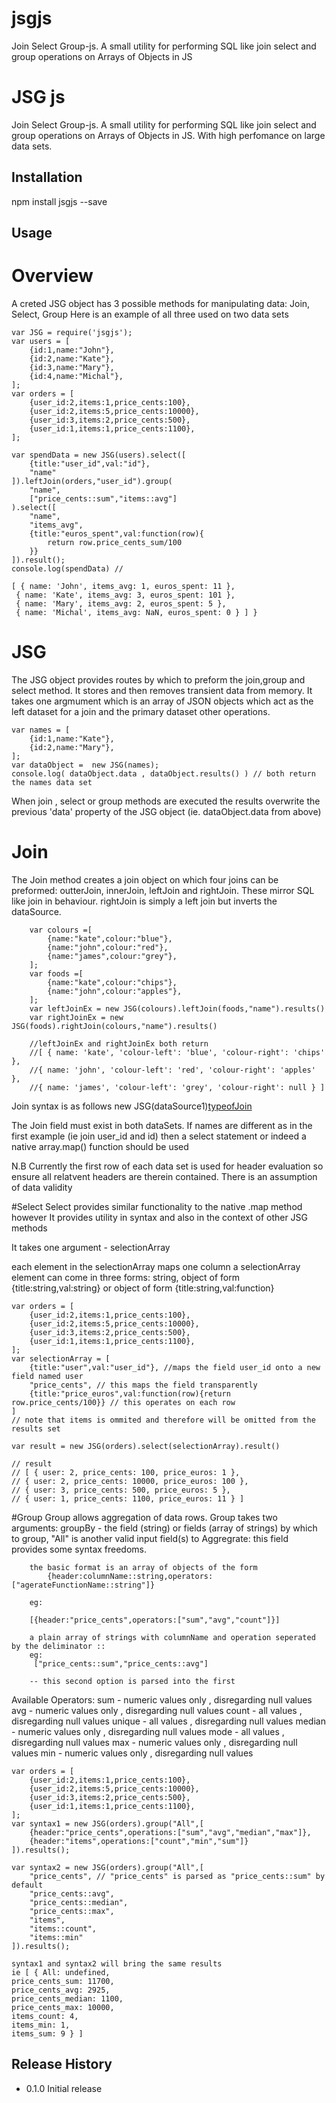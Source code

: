 # jsgjs
Join Select Group-js. A small utility for performing SQL like join select and group operations on Arrays of Objects in JS



JSG js
=========

Join Select Group-js. A small utility for performing SQL like join select and group operations on Arrays of Objects in JS. With high perfomance on large data sets.

## Installation

  npm install jsgjs --save

## Usage

# Overview

A creted JSG object has 3 possible methods for manipulating data: Join, Select, Group
Here is an example of all three used on two data sets

	var JSG = require('jsgjs');
	var users = [
		{id:1,name:"John"},
		{id:2,name:"Kate"},
		{id:3,name:"Mary"},
		{id:4,name:"Michal"},
	];
	var orders = [
		{user_id:2,items:1,price_cents:100},
		{user_id:2,items:5,price_cents:10000},
		{user_id:3,items:2,price_cents:500},
		{user_id:1,items:1,price_cents:1100},
	];

	var spendData = new JSG(users).select([
		{title:"user_id",val:"id"},
		"name"
	]).leftJoin(orders,"user_id").group(
		"name",
		["price_cents::sum","items::avg"]
	).select([
		"name",
		"items_avg",
		{title:"euros_spent",val:function(row){
			return row.price_cents_sum/100
		}}
	]).result(); 
	console.log(spendData) //

	[ { name: 'John', items_avg: 1, euros_spent: 11 },
	 { name: 'Kate', items_avg: 3, euros_spent: 101 },
	 { name: 'Mary', items_avg: 2, euros_spent: 5 },
	 { name: 'Michal', items_avg: NaN, euros_spent: 0 } ] }
# JSG
The JSG object provides routes by which to preform the join,group and select method. It stores and then removes transient data from memory. It takes one argmument which is an array of JSON objects which act as the left dataset for a join and the primary dataset other operations. 

	var names = [
		{id:1,name:"Kate"},
		{id:2,name:"Mary"},
	];
	var dataObject =  new JSG(names);
	console.log( dataObject.data , dataObject.results() ) // both return the names data set

When join , select or group methods are executed the results overwrite the previous 'data' property of the JSG object (ie. dataObject.data from above)

# Join
The Join method creates a join object on which four joins can be preformed: outterJoin, innerJoin, leftJoin and rightJoin. These mirror SQL like join in behaviour. rightJoin is simply a left join but inverts the dataSource. 

		var colours =[
			{name:"kate",colour:"blue"},
			{name:"john",colour:"red"},
			{name:"james",colour:"grey"},
		];
		var foods =[
			{name:"kate",colour:"chips"},
			{name:"john",colour:"apples"},
		];
		var leftJoinEx = new JSG(colours).leftJoin(foods,"name").results()
		var rightJoinEx = new JSG(foods).rightJoin(colours,"name").results()
		
		//leftJoinEx and rightJoinEx both return
		//[ { name: 'kate', 'colour-left': 'blue', 'colour-right': 'chips' },
  		//{ name: 'john', 'colour-left': 'red', 'colour-right': 'apples' },
  		//{ name: 'james', 'colour-left': 'grey', 'colour-right': null } ]

Join syntax is as follows new JSG(dataSource1)[typeofJoin](dataSource2,"fieldToJoinOn")

The Join field must exist in both dataSets. If names are different as in the first example
(ie join user_id and id) then a select statement or indeed a native array.map() function should be used

N.B Currently the first row of each data set is used for header evaluation so ensure all relatvent headers are therein contained. There is an assumption of data validity

#Select
Select provides similar functionality to the native .map method however It provides utility in syntax and also in the context of other JSG methods

It takes one argument - selectionArray

each element in the selectionArray maps one column
a selectionArray element can come in three forms: string, object of form {title:string,val:string} or   object of form {title:string,val:function}

	var orders = [
	  	{user_id:2,items:1,price_cents:100},
	  	{user_id:2,items:5,price_cents:10000},
	  	{user_id:3,items:2,price_cents:500},
	  	{user_id:1,items:1,price_cents:1100},
	];
	var selectionArray = [
		{title:"user",val:"user_id"}, //maps the field user_id onto a new field named user
		"price_cents", // this maps the field transparently
		{title:"price_euros",val:function(row){return row.price_cents/100}} // this operates on each row
	]
	// note that items is ommited and therefore will be omitted from the results set

	var result = new JSG(orders).select(selectionArray).result()

	// result
	// [ { user: 2, price_cents: 100, price_euros: 1 },
	// { user: 2, price_cents: 10000, price_euros: 100 },
	// { user: 3, price_cents: 500, price_euros: 5 },
	// { user: 1, price_cents: 1100, price_euros: 11 } ]

#Group
Group allows aggregation of data rows.
Group takes two arguments:
	groupBy - the field (string) or fields (array of strings) by which to group, "All" is another valid input
	field(s) to Aggregrate: this field provides some syntax freedoms. 

		the basic format is an array of objects of the form
			{header:columnName::string,operators:["agerateFunctionName::string"]}

		eg:

		[{header:"price_cents",operators:["sum","avg","count"]}]

		a plain array of strings with columnName and operation seperated by the deliminator ::
		eg:
		 ["price_cents::sum","price_cents::avg"]

		-- this second option is parsed into the first

Available Operators: 
	sum - numeric values only , disregarding null values
	avg - numeric values only , disregarding null values
	count - all values , disregarding null values
	unique - all values , disregarding null values
	median - numeric values only , disregarding null values
	mode - all values , disregarding null values
	max - numeric values only , disregarding null values
	min - numeric values only , disregarding null values
			
	var orders = [
	  	{user_id:2,items:1,price_cents:100},
	  	{user_id:2,items:5,price_cents:10000},
	  	{user_id:3,items:2,price_cents:500},
	  	{user_id:1,items:1,price_cents:1100},
	];
	var syntax1 = new JSG(orders).group("All",[
		{header:"price_cents",operations:["sum","avg","median","max"]},
		{header:"items",operations:["count","min","sum"]}
	]).results();

	var syntax2 = new JSG(orders).group("All",[
		"price_cents", // "price_cents" is parsed as "price_cents::sum" by default
		"price_cents::avg",
		"price_cents::median",
		"price_cents::max",
		"items",
		"items::count",
		"items::min"
	]).results();

	syntax1 and syntax2 will bring the same results 
	ie [ { All: undefined,
    price_cents_sum: 11700,
    price_cents_avg: 2925,
    price_cents_median: 1100,
    price_cents_max: 10000,
    items_count: 4,
    items_min: 1,
    items_sum: 9 } ]


## Release History

* 0.1.0 Initial release